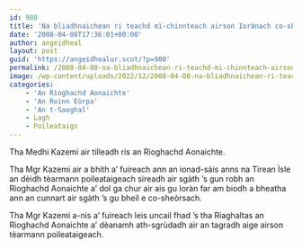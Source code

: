 ```yaml
---
id: 980
title: 'Na bliadhnaichean ri teachd mì-chinnteach airson Iorànach co-sheòrsach'
date: '2008-04-08T17:36:01+00:00'
author: angeidheal
layout: post
guid: 'https://angeidhealur.scot/?p=980'
permalink: /2008-04-08-na-bliadhnaichean-ri-teachd-mi-chinnteach-airson-ioranach-co-sheorsach/
image: /wp-content/uploads/2022/12/2008-04-08-na-bliadhnaichean-ri-teachd-mi-chinnteach-airson-ioranach-co-sheorsach.webp
categories:
    - 'An Rìoghachd Aonaichte'
    - 'An Roinn Eòrpa'
    - 'An t-Saoghal'
    - Lagh
    - Poileataigs
---
```


Tha Medhi Kazemi air tilleadh ris an Rìoghachd Aonaichte.

Tha Mgr Kazemi air a bhith a’ fuireach ann an ionad-sàis anns na Tìrean Ìsle an dèidh tèarmann poileataigeach sireadh air sgàth ’s gun robh an Rìoghachd Aonaichte a’ dol ga chur air ais gu Ioràn far am biodh a bheatha ann an cunnart air sgàth ’s gu bheil e co-sheòrsach.

Tha Mgr Kazemi a-nis a’ fuireach leis uncail fhad ’s tha Riaghaltas an Rìoghachd Aonaichte a’ dèanamh ath-sgrùdadh air an tagradh aige airson tèarmann poileataigeach.